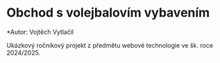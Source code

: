 # Obchod s volejbalovím vybavením

*Autor: Vojtěch Vytlačil 

Ukázkový ročníkový projekt z předmětu webové technologie ve šk. roce 2024/2025.
